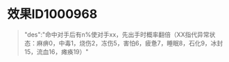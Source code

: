 # 效果ID1000968
> "des":"命中对手后有n%使对手xx，先出手时概率翻倍（XX指代异常状态：麻痹0，中毒1，烧伤2，冻伤5，害怕6，疲惫7，睡眠8，石化9，冰封15，流血16，瘫痪19）"
